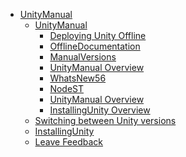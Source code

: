  - [UnityManual]()
	 - [UnityManual]()
		 - [Deploying Unity Offline](DeployingUnityOffline.md)
		 - [OfflineDocumentation](OfflineDocumentation.md)
		 - [ManualVersions](ManualVersions.md)
		 - [UnityManual Overview](UnityManual.md)
		 - [WhatsNew56](WhatsNew56.md)
		 - [NodeST](NodeST.md)
		 - [UnityManual Overview](UnityManual_1.md)
		 - [InstallingUnity Overview](InstallingUnity.md)
	 - [Switching between Unity versions](SwitchingDocumentationVersions.md)
	 - [InstallingUnity]()
	 - [Leave Feedback](LeaveFeedback.md)
